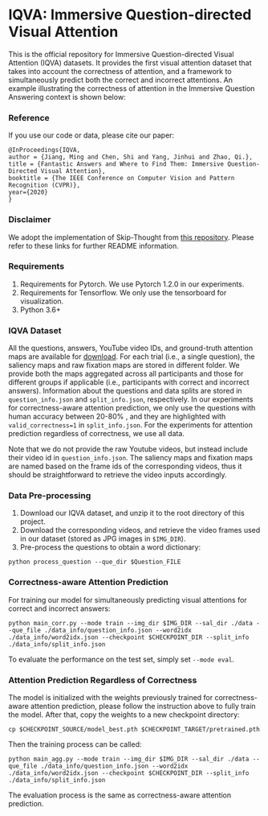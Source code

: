 # IQVA: Immersive Question-directed Visual Attention
This is the official repository for Immersive Question-directed Visual Attention (IQVA) datasets. It provides the first visual attention dataset that takes into account the correctness of attention, and a framework to simultaneously predict both the correct and incorrect attentions. An example illustrating the correctness of attention in the Immersive Question Answering context is shown below:

<!-- ![teaser](data/teaser.jpg?raw=true) -->

### Reference
If you use our code or data, please cite our paper:
```
@InProceedings{IQVA,
author = {Jiang, Ming and Chen, Shi and Yang, Jinhui and Zhao, Qi.},
title = {Fantastic Answers and Where to Find Them: Immersive Question-Directed Visual Attention},
booktitle = {The IEEE Conference on Computer Vision and Pattern Recognition (CVPR)},
year={2020}
}
```

### Disclaimer
We adopt the implementation of Skip-Thought from [this repository](https://github.com/Cadene/skip-thoughts.torch/tree/master/pytorch). Please refer to these links for further README information.

### Requirements
1. Requirements for Pytorch. We use Pytorch 1.2.0 in our experiments.
2. Requirements for Tensorflow. We only use the tensorboard for visualization.
3. Python 3.6+

### IQVA Dataset
All the questions, answers, YouTube video IDs, and ground-truth attention maps are available for [download](https://salicon-dataset.s3.amazonaws.com/iqva/iqva.zip). For each trial (i.e., a single question), the saliency maps and raw fixation maps are stored in different folder. We provide both the maps aggregated across all participants and those for different groups if applicable (i.e., participants with correct and incorrect answers). Information about the questions and data splits are stored in `question_info.json` and `split_info.json`, respectively. In our experiments for correctness-aware attention prediction, we only use the questions with human accuracy between 20-80% , and they are highlighted with `valid_correctness=1` in `split_info.json`. For the experiments for attention prediction regardless of correctness, we use all data.

Note that we do not provide the raw Youtube videos, but instead include their video id in `question_info.json`. The saliency maps and fixation maps are named based on the frame ids of the corresponding videos, thus it should be straightforward to retrieve the video inputs accordingly.   

### Data Pre-processing
1. Download our IQVA dataset, and unzip it to the root directory of this project.
2. Download the corresponding videos, and retrieve the video frames used in our dataset (stored as JPG images in `$IMG_DIR`).
3. Pre-process the questions to obtain a word dictionary:
  ```
  python process_question --que_dir $Question_FILE
  ```

### Correctness-aware Attention Prediction
For training our model for simultaneously predicting visual attentions for correct and incorrect answers:
```
python main_corr.py --mode train --img_dir $IMG_DIR --sal_dir ./data --que_file ./data_info/question_info.json --word2idx ./data_info/word2idx.json --checkpoint $CHECKPOINT_DIR --split_info ./data_info/split_info.json
```

To evaluate the performance on the test set, simply set `--mode eval`.

### Attention Prediction Regardless of Correctness
The model is initialized with the weights previously trained for correctness-aware attention prediction, please follow the instruction above to fully train the model. After that, copy the weights to a new checkpoint directory:
```
cp $CHECKPOINT_SOURCE/model_best.pth $CHECKPOINT_TARGET/pretrained.pth
```

Then the training process can be called:
```
python main_agg.py --mode train --img_dir $IMG_DIR --sal_dir ./data --que_file ./data_info/question_info.json --word2idx ./data_info/word2idx.json --checkpoint $CHECKPOINT_DIR --split_info ./data_info/split_info.json
```

The evaluation process is the same as correctness-aware attention prediction.
